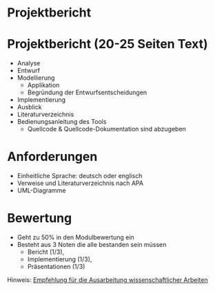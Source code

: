 # Projektbericht


# Projektbericht (20-25 Seiten Text)

* Analyse
* Entwurf
* Modellierung
	* Applikation
	* Begründung der Entwurfsentscheidungen
* Implementierung
* Ausblick
* Literaturverzeichnis
* Bedienungsanleitung des Tools
	* Quellcode & Quellcode-Dokumentation sind abzugeben


# Anforderungen

* Einheitliche Sprache: deutsch oder englisch
* Verweise und Literaturverzeichnis nach APA
* UML-Diagramme


# Bewertung

* Geht zu 50% in den Modulbewertung ein
* Besteht aus 3 Noten die alle bestanden sein müssen
	* Bericht (1/3),
	* Implementierung (1/3),
	* Präsentationen (1/3)

Hinweis: [Empfehlung für die Ausarbeitung wissenschaftlicher Arbeiten](https://tu-dresden.de/ing/elektrotechnik/ressourcen/dateien/studium/empfehlung-wissensch-arbeiten2019.pdf?lang=de)


